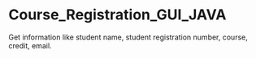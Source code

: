# Course_Registration_GUI_JAVA
Get  information like student name, student  registration number,  course, credit, email. 
